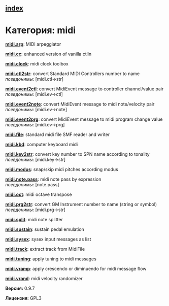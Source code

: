 [index](index.html) 
---

# Категория: midi




[**midi.arp**](midi.arp.html): MIDI arpeggiator 

[**midi.cc**](midi.cc.html): enhanced version of vanilla ctlin 

[**midi.clock**](midi.clock.html): midi clock toolbox 

[**midi.ctl2str**](midi.ctl2str.html): convert Standard MIDI Controllers number to name <br>
_псевдонимы:_ \[midi.ctl-&gt;str\]


[**midi.event2ctl**](midi.event2ctl.html): convert MidiEvent message to controller channel/value pair <br>
_псевдонимы:_ \[midi.ev-&gt;ctl\]


[**midi.event2note**](midi.event2note.html): convert MidiEvent message to midi note/velocity pair <br>
_псевдонимы:_ \[midi.ev-&gt;note\]


[**midi.event2prg**](midi.event2prg.html): convert MidiEvent message to midi program change value <br>
_псевдонимы:_ \[midi.ev-&gt;prg\]


[**midi.file**](midi.file.html): standard midi file SMF reader and writer 

[**midi.kbd**](midi.kbd.html): computer keyboard midi 

[**midi.key2str**](midi.key2str.html): convert key number to SPN name according to tonality <br>
_псевдонимы:_ \[midi.key-&gt;str\]


[**midi.modus**](midi.modus.html): snap/skip midi pitches according modus 

[**midi.note.pass**](midi.note.pass.html): midi note pass by expression <br>
_псевдонимы:_ \[note.pass\]


[**midi.oct**](midi.oct.html): midi octave transpose 

[**midi.prg2str**](midi.prg2str.html): convert GM Instrument number to name (string or symbol) <br>
_псевдонимы:_ \[midi.prg-&gt;str\]


[**midi.split**](midi.split.html): midi note splitter 

[**midi.sustain**](midi.sustain.html): sustain pedal emulation 

[**midi.sysex**](midi.sysex.html): sysex input messages as list 

[**midi.track**](midi.track.html): extract track from MidiFile 

[**midi.tuning**](midi.tuning.html): apply tuning to midi messages 

[**midi.vramp**](midi.vramp.html): apply crescendo or diminuendo for midi message flow 

[**midi.vrand**](midi.vrand.html): midi velocity randomizer 


**Версия:** 0.9.7

**Лицензия:** GPL3

